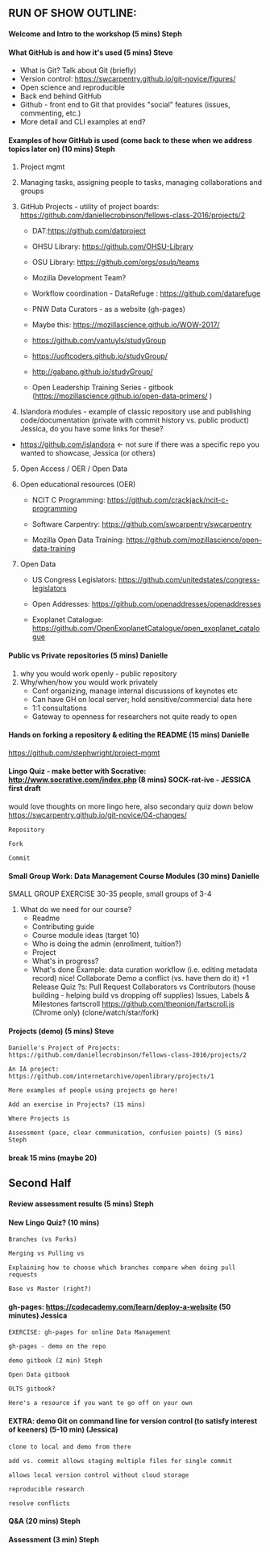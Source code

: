 ## RUN OF SHOW OUTLINE:
#### Welcome and Intro to the workshop (5 mins) **Steph** 
#### What GitHub is and how it's used (5 mins) **Steve** 
* What is Git? Talk about Git (briefly)
* Version control: https://swcarpentry.github.io/git-novice/figures/
* Open science and reproducible
* Back end behind GitHub
* Github - front end to Git that provides "social" features (issues, commenting, etc.)
* More detail and CLI examples at end?


#### Examples of how GitHub is used (come back to these when we address topics later on) (10 mins) **Steph**

1. Project mgmt

2. Managing tasks, assigning people to tasks, managing collaborations and groups

3. GitHub Projects - utility of project boards: https://github.com/daniellecrobinson/fellows-class-2016/projects/2

    * DAT:https://github.com/datproject

    * OHSU Library: https://github.com/OHSU-Library

    * OSU Library: https://github.com/orgs/osulp/teams

    * Mozilla Development Team?

    * Workflow coordination  - DataRefuge : https://github.com/datarefuge

    * PNW Data Curators - as a website (gh-pages)

    * Maybe this: https://mozillascience.github.io/WOW-2017/

    * https://github.com/vantuyls/studyGroup

    * https://uoftcoders.github.io/studyGroup/

    * http://gabano.github.io/studyGroup/

    * Open Leadership Training Series - gitbook (https://mozillascience.github.io/open-data-primers/ )

  4. Islandora modules - example of classic repository use and publishing code/documentation (private with commit history vs. public product) Jessica, do you have some links for these?

   *  https://github.com/islandora <- not sure if there was a specific repo you wanted to showcase, Jessica (or others)

 5. Open Access / OER / Open Data

 6. Open educational resources (OER)

    * NCIT C Programming: https://github.com/crackjack/ncit-c-programming

    * Software Carpentry: https://github.com/swcarpentry/swcarpentry

    * Mozilla Open Data Training: https://github.com/mozillascience/open-data-training 

7. Open Data

    * US Congress Legislators: https://github.com/unitedstates/congress-legislators

    * Open Addresses: https://github.com/openaddresses/openaddresses

    * Exoplanet Catalogue: https://github.com/OpenExoplanetCatalogue/open_exoplanet_catalogue


#### Public vs Private repositories (5 mins) Danielle

1. why you would work openly - public repository
2. Why/when/how you would work privately
    * Conf organizing, manage internal discussions of keynotes etc
    * Can have GH on local server; hold sensitive/commercial data here
    * 1:1 consultations
    * Gateway to openness for researchers not quite ready to open


#### Hands on forking a repository & editing the README (15 mins) Danielle

https://github.com/stephwright/project-mgmt


#### Lingo Quiz - make better with Socrative: http://www.socrative.com/index.php (8 mins) SOCK-rat-ive - JESSICA first draft
would love thoughts on more lingo here, also secondary quiz down below
 https://swcarpentry.github.io/git-novice/04-changes/ 

    Repository

    Fork

    Commit


#### Small Group Work: Data Management Course Modules  (30 mins) Danielle
SMALL GROUP EXERCISE 30-35 people, small groups of 3-4

1. What do we need for our course?
    * Readme
    * Contributing guide
    * Course module ideas (target 10)
    * Who is doing the admin (enrollment, tuition?)
    * Project
    * What's in progress?
    * What's done
Example: data curation workflow (i.e. editing metadata record) nice!
Collaborate
Demo a conflict (vs. have them do it) +1
Release Quiz ?s: 
Pull Request
Collaborators vs Contributors (house building - helping build vs dropping off supplies)
Issues, Labels & Milestones
fartscroll  https://github.com/theonion/fartscroll.js (Chrome only) (clone/watch/star/fork)


#### Projects (demo) (5 mins) Steve

    Danielle's Project of Projects: https://github.com/daniellecrobinson/fellows-class-2016/projects/2

    An IA project: https://github.com/internetarchive/openlibrary/projects/1

    More examples of people using projects go here!

    Add an exercise in Projects? (15 mins)

    Where Projects is 

    Assessment (pace, clear communication, confusion points) (5 mins) Steph

#### break 15 mins (maybe 20)

## Second Half

#### Review assessment results (5 mins) Steph

#### New Lingo Quiz? (10 mins)

    Branches (vs Forks) 

    Merging vs Pulling vs 

    Explaining how to choose which branches compare when doing pull requests

    Base vs Master (right?)


#### gh-pages: https://codecademy.com/learn/deploy-a-website (50 minutes)  Jessica

    EXERCISE: gh-pages for online Data Management 

    gh-pages - demo on the repo

    demo gitbook (2 min) Steph

    Open Data gitbook

    OLTS gitbook?

    Here's a resource if you want to go off on your own

#### EXTRA: demo Git on command line for version control (to satisfy interest of keeners) (5-10 min) (Jessica)

    clone to local and demo from there

    add vs. commit allows staging multiple files for single commit

    allows local version control without cloud storage

    reproducible research

    resolve conflicts

#### Q&A (20 mins) Steph

#### Assessment (3 min) Steph





